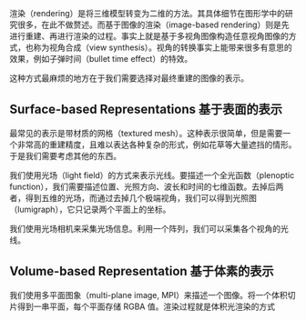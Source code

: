 渲染（rendering）是将三维模型转变为二维的方法。其具体细节在图形学中的研究很多，在此不做赘述。而基于图像的渲染（image-based rendering）则是先进行重建、再进行渲染的过程。事实上就是基于多视角图像构造任意视角图像的方式，也称为视角合成（view synthesis）。视角的转换事实上能带来很多有意思的效果，例如子弹时间（bullet time effect）的特效。

这种方式最麻烦的地方在于我们需要选择对最终重建的图像的表示。

## Surface-based Representations 基于表面的表示

最常见的表示是带材质的网格（textured mesh）。这种表示很简单，但是需要一个非常高的重建精度，且难以表达各种复杂的形式，例如花草等大量遮挡的情形。于是我们需要考虑其他的东西。

我们使用光场（light field）的方式来表示光线。要描述一个全光函数（plenoptic function），我们需要描述位置、光照方向、波长和时间的七维函数。去掉后两者，得到五维的光场，而通过去掉几个极端视角，我们可以得到光照图（lumigraph），它只记录两个平面上的坐标。

我们使用光场相机来采集光场信息。利用一个阵列，我们可以采集各个视角的光线。

## Volume-based Representation 基于体素的表示

我们使用多平面图象（multi-plane image, MPI）来描述一个图像。将一个体积切片得到一串平面，每个平面存储 RGBA 值。渲染过程就是体积光渲染的方式


